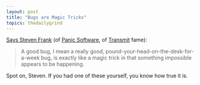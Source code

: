 ```yaml
---
layout: post
title: "Bugs are Magic Tricks"
topics: thedailygrind
---
```

[Says Steven Frank](http://stevenf.com/2007/09/bugs_are_magic_tricks.php) (of [Panic Software](http://www.panic.com/), of [Transmit](http://www.panic.com/transmit/) fame):

> A good bug, I mean a really good, pound-your-head-on-the-desk-for-a-week bug, is exactly like a magic trick in that something impossible appears to be happening.

Spot on, Steven. If you had one of these yourself, you know how true it is.